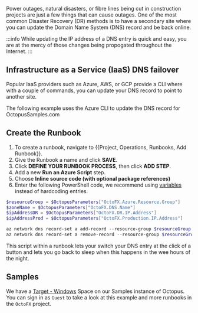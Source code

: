 Power outages, natural disasters, or fibre lines being cut in construction projects are just a few things that can cause outages.  One of the most common Disaster Recovery (DR) methods is to have a secondary site where you can update the Domain Name System (DNS) record and be back online.

:::info
While updating the IP address of a DNS entry is quick and easy, you are at the mercy of those changes being propogated throughout the Internet.
:::

## Infrastructure as a Service (IaaS) DNS failover
Popular IaaS providers such as Azure, AWS, or GCP provide a CLI where with a couple of commands, you can update your DNS record to point to another site.

The following example uses the Azure CLI to update the DNS record for OctopusSamples.com

## Create the Runbook

1. To create a runbook, navigate to {{Project, Operations, Runbooks, Add Runbook}}.
2. Give the Runbook a name and click **SAVE**.
3. Click **DEFINE YOUR RUNBOOK PROCESS**, then click **ADD STEP**.
4. Add a new **Run an Azure Script** step.
5. Choose **Inline source code (with optional package references)**
6. Enter the following PowerShell code, we recommend using [variables](/docs/projects/variables/index.md) instead of hardcoding entries.

```PowerShell
$resourceGroup = $OctopusParameters["OctoFX.Azure.Resource.Group"]
$zoneName = $OctopusParameters["OctoFX.DNS.Name"]
$ipAddressDR = $OctopusParameters["OctoFX.DR.IP.Address"]
$ipAddressProd = $OctopusParameters["OctoFX.Production.IP.Address"]

az network dns record-set a add-record --resource-group $resourceGroup --zone-name $zoneName --record-set-name www --ipv4-address $ipAddressProd
az network dns record-set a remove-record --resource-group $resourceGroup --zone-name $zoneName --record-set-name www --ipv4-address $ipAddressDR
```

This script within a runbook lets your switch your DNS entry at the click of a button and lets you go back to sleep when this happens in the wee hours of the night.

## Samples
We have a [Target - Windows](https://g.octopushq.com/TargetWindowsSamplesSpace) Space on our Samples instance of Octopus. You can sign in as `Guest` to take a look at this example and more runbooks in the `OctoFX` project.
